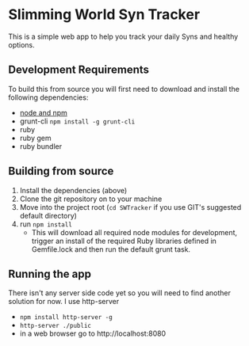 # Slimming World Syn Tracker

This is a simple web app to help you track your daily Syns and healthy options.


## Development Requirements

To build this from source you will first need to download and install the following dependencies:
- [node and npm](http://nodejs.org)
- grunt-cli
	`npm install -g grunt-cli`
- ruby
- ruby gem
- ruby bundler


## Building from source

1. Install the dependencies (above)
1. Clone the git repository on to your machine
1. Move into the project root (`cd SWTracker` if you use GIT's suggested default directory)
1. run `npm install`
    - This will download all required node modules for development, trigger an install of the required Ruby libraries defined in Gemfile.lock and then run the default grunt task.

## Running the app

There isn't any server side code yet so you will need to find another solution for now. I use http-server
- `npm install http-server -g`
- `http-server ./public`
- in a web browser go to http://localhost:8080
